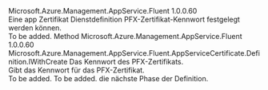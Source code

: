 <Type Name="IWithPfxFilePassword" FullName="Microsoft.Azure.Management.AppService.Fluent.AppServiceCertificate.Definition.IWithPfxFilePassword">
  <TypeSignature Language="C#" Value="public interface IWithPfxFilePassword" />
  <TypeSignature Language="ILAsm" Value=".class public interface auto ansi abstract IWithPfxFilePassword" />
  <TypeSignature Language="DocId" Value="T:Microsoft.Azure.Management.AppService.Fluent.AppServiceCertificate.Definition.IWithPfxFilePassword" />
  <TypeSignature Language="VB.NET" Value="Public Interface IWithPfxFilePassword" />
  <TypeSignature Language="F#" Value="type IWithPfxFilePassword = interface" />
  <AssemblyInfo>
    <AssemblyName>Microsoft.Azure.Management.AppService.Fluent</AssemblyName>
    <AssemblyVersion>1.0.0.60</AssemblyVersion>
  </AssemblyInfo>
  <Interfaces />
  <Docs>
    <summary>
            Eine app Zertifikat Dienstdefinition PFX-Zertifikat-Kennwort festgelegt werden können.
            </summary>
    <remarks>To be added.</remarks>
  </Docs>
  <Members>
    <Member MemberName="WithPfxPassword">
      <MemberSignature Language="C#" Value="public Microsoft.Azure.Management.AppService.Fluent.AppServiceCertificate.Definition.IWithCreate WithPfxPassword (string password);" />
      <MemberSignature Language="ILAsm" Value=".method public hidebysig newslot virtual instance class Microsoft.Azure.Management.AppService.Fluent.AppServiceCertificate.Definition.IWithCreate WithPfxPassword(string password) cil managed" />
      <MemberSignature Language="DocId" Value="M:Microsoft.Azure.Management.AppService.Fluent.AppServiceCertificate.Definition.IWithPfxFilePassword.WithPfxPassword(System.String)" />
      <MemberSignature Language="VB.NET" Value="Public Function WithPfxPassword (password As String) As IWithCreate" />
      <MemberSignature Language="F#" Value="abstract member WithPfxPassword : string -&gt; Microsoft.Azure.Management.AppService.Fluent.AppServiceCertificate.Definition.IWithCreate" Usage="iWithPfxFilePassword.WithPfxPassword password" />
      <MemberType>Method</MemberType>
      <AssemblyInfo>
        <AssemblyName>Microsoft.Azure.Management.AppService.Fluent</AssemblyName>
        <AssemblyVersion>1.0.0.60</AssemblyVersion>
      </AssemblyInfo>
      <ReturnValue>
        <ReturnType>Microsoft.Azure.Management.AppService.Fluent.AppServiceCertificate.Definition.IWithCreate</ReturnType>
      </ReturnValue>
      <Parameters>
        <Parameter Name="password" Type="System.String" />
      </Parameters>
      <Docs>
        <param name="password">Das Kennwort des PFX-Zertifikats.</param>
        <summary>
            Gibt das Kennwort für das PFX-Zertifikat.
            </summary>
        <returns>To be added.</returns>
        <remarks>To be added.</remarks>
        <return>die nächste Phase der Definition.</return>
      </Docs>
    </Member>
  </Members>
</Type>